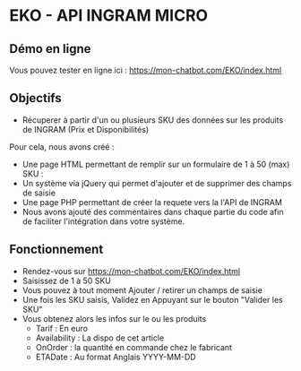 # EKO - API INGRAM MICRO
## Démo en ligne
Vous pouvez tester en ligne ici : https://mon-chatbot.com/EKO/index.html

## Objectifs
- Récuperer à partir d'un ou plusieurs SKU des données sur les produits de INGRAM (Prix et Disponibilités) 

Pour cela, nous avons créé : 
- Une page HTML permettant de remplir sur un formulaire de 1 à 50 (max) SKU : 
- Un système via jQuery qui permet d'ajouter et de supprimer des champs de saisie
- Une page PHP permettant de créer la requete vers la l'API de INGRAM
- Nous avons ajouté des commentaires dans chaque partie du code afin de faciliter l'intégration dans votre système.

## Fonctionnement
- Rendez-vous sur https://mon-chatbot.com/EKO/index.html
- Saisissez de 1 à 50 SKU
- Vous pouvez à tout moment Ajouter / retirer un champs de saisie
- Une fois les SKU saisis, Validez en Appuyant sur le bouton "Valider les SKU" 
- Vous obtenez alors les infos sur le ou les produits 
	- Tarif : En euro
    - Availability : La dispo de cet article
    - OnOrder : la quantité en commande chez le fabricant
    - ETADate : Au format Anglais YYYY-MM-DD